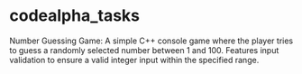 # codealpha_tasks
Number Guessing Game: A simple C++ console game where the player tries to guess a randomly selected number between 1 and 100. Features input validation to ensure a valid integer input within the specified range.
